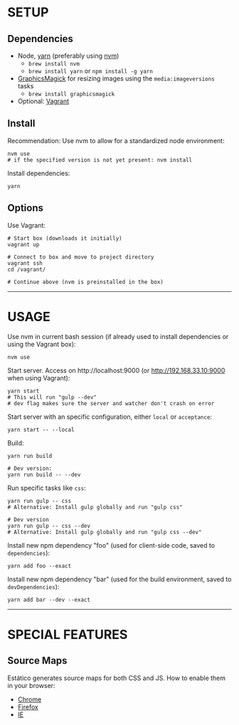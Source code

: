 # SETUP

## Dependencies

* Node, [yarn](https://yarnpkg.com/) (preferably using [nvm](https://github.com/creationix/nvm))
	* `brew install nvm`
	* `brew install yarn` or `npm install -g yarn`
* [GraphicsMagick](http://www.graphicsmagick.org/) for resizing images using the `media:imageversions` tasks
	* `brew install graphicsmagick`
* Optional: [Vagrant](https://www.vagrantup.com/)

## Install

Recommendation: Use nvm to allow for a standardized node environment:

```shell
nvm use
# if the specified version is not yet present: nvm install
```

Install dependencies:

```shell
yarn
```

## Options

Use Vagrant:

```shell
# Start box (downloads it initially)
vagrant up

# Connect to box and move to project directory
vagrant ssh
cd /vagrant/

# Continue above (nvm is preinstalled in the box)
```


----


# USAGE

Use nvm in current bash session (if already used to install dependencies or using the Vagrant box):

```shell
nvm use
```

Start server. Access on http://localhost:9000 (or http://192.168.33.10:9000 when using Vagrant):

```shell
yarn start
# This will run "gulp --dev"
# dev flag makes sure the server and watcher don't crash on error
```

Start server with an specific configuration, either `local` or `acceptance`:

```shell
yarn start -- --local
```

Build:

```shell
yarn run build

# Dev version:
yarn run build -- --dev
```

Run specific tasks like `css`:

```shell
yarn run gulp -- css
# Alternative: Install gulp globally and run "gulp css"

# Dev version
yarn run gulp -- css --dev
# Alternative: Install gulp globally and run "gulp css --dev"
```

Install new npm dependency "foo" (used for client-side code, saved to `dependencies`):

```shell
yarn add foo --exact
```

Install new npm dependency "bar" (used for the build environment, saved to  `devDependencies`):

```shell
yarn add bar --dev --exact
```


----


# SPECIAL FEATURES

## Source Maps

Estático generates source maps for both CSS and JS. How to enable them in your browser:

* [Chrome](https://developer.chrome.com/devtools/docs/javascript-debugging#source-maps)
* [Firefox](https://developer.mozilla.org/en-US/docs/Tools/Debugger/How_to/Use_a_source_map)
* [IE](http://blogs.msdn.com/b/davrous/archive/2014/08/22/enhance-your-javascript-debugging-life-thanks-to-the-source-map-support-available-in-ie11-chrome-opera-amp-firefox.aspx)

